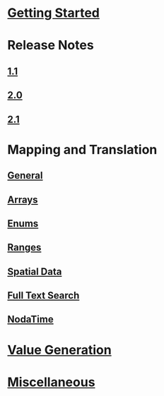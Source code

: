 ﻿# [Getting Started](index.md)
# Release Notes
## [1.1](release-notes/1.1.md)
## [2.0](release-notes/2.0.md)
## [2.1](release-notes/2.1.md)
# Mapping and Translation
## [General](mapping/general.md)
## [Arrays](mapping/array.md)
## [Enums](mapping/enum.md)
## [Ranges](mapping/range.md)
## [Spatial Data](mapping/nts.md)
## [Full Text Search](mapping/full-text-search.md)
## [NodaTime](mapping/nodatime.md)
# [Value Generation](value-generation.md)
# [Miscellaneous](misc.md)
